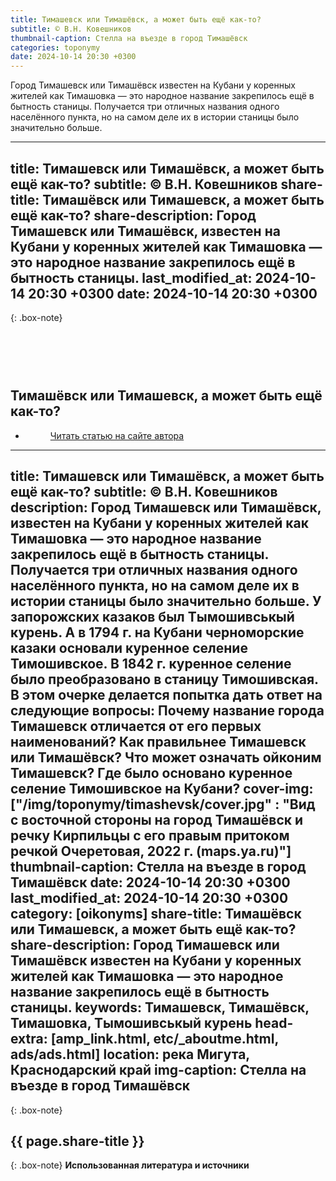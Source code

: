 ```yaml
---
title: Тимашевск или Тимашёвск, а может быть ещё как-то?
subtitle: © В.Н. Ковешников
thumbnail-caption: Стелла на въезде в город Тимашёвск
categories: toponymy
date: 2024-10-14 20:30 +0300
---
```

Город Тимашевск или Тимашёвск известен на Кубани у коренных жителей как Тимашовка — это народное название закрепилось ещё в бытность станицы. Получается три отличных названия одного населённого пункта, но на самом деле их в истории станицы было значительно больше.

---
title: Тимашевск или Тимашёвск, а может быть ещё как-то?
subtitle: © В.Н. Ковешников
share-title: Тимашёвск или Тимашевск, а может быть ещё как-то?
share-description: Город Тимашевск или Тимашёвск, известен на Кубани у коренных жителей как Тимашовка — это народное название закрепилось ещё в бытность станицы.
last_modified_at: 2024-10-14 20:30 +0300
date: 2024-10-14 20:30 +0300
---
{: .box-note}
## <br><br><br>Тимашёвск или Тимашевск, а может быть ещё как-то?

<ul class="pagination blog-pager"><li class="page-item previous"><figure><a class="page-link" href="{{ page.url | absolute_url | strip_index | replace:'/amp/','/' }}" data-toggle="tooltip" data-placement="top" title="Перейти на основную версию сайта">Читать статью на сайте автора</a></figure></li></ul>

---
title: Тимашевск или Тимашёвск, а может быть ещё как-то?
subtitle: © В.Н. Ковешников
description: Город Тимаш<b>е</b>вск или Тимаш<b>ё</b>вск, известен на Кубани у коренных жителей как Тимаш<b>о</b>вка — это народное название закрепилось ещё в бытность станицы. Получается три отличных названия одного населённого пункта, но на самом деле их в истории станицы было значительно больше. У запорожских казаков был Тымошивськый курень. А в 1794 г. на Кубани черноморские казаки основали куренное селение Тимошивское. В 1842 г. куренное селение было преобразовано в станицу Тимошивская. В этом очерке делается попытка дать ответ на следующие вопросы: Почему название города Тимашевск отличается от его первых наименований? Как правильнее Тимаш<b>е</b>вск или Тимаш<b>ё</b>вск? Что может означать ойконим Тимашевск? Где было основано куренное селение Тимошивское на Кубани?
cover-img: ["/img/toponymy/timashevsk/cover.jpg" : "Вид с восточной стороны на город Тимашёвск и речку Кирпильцы с его правым притоком речкой Очеретовая, 2022 г. (maps.ya.ru)"]
thumbnail-caption: Стелла на въезде в город Тимашёвск
date: 2024-10-14 20:30 +0300
last_modified_at: 2024-10-14 20:30 +0300
category: [oikonyms]
share-title: Тимашёвск или Тимашевск, а может быть ещё как-то?
share-description: Город Тимашевск или Тимашёвск известен на Кубани у коренных жителей как Тимашовка — это народное название закрепилось ещё в бытность станицы.
keywords: Тимашевск, Тимашёвск, Тимашовка, Тымошивськый курень
head-extra: [amp_link.html, etc/_aboutme.html, ads/ads.html]
location: река Мигута, Краснодарский край
img-caption: Стелла на въезде в город Тимашёвск
---
{: .box-note}
## {{ page.share-title }}



{: .box-note}
**Использованная литература и источники**
